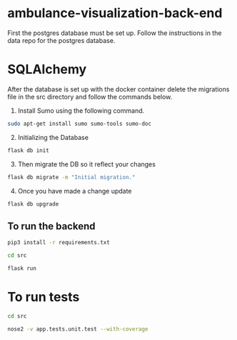 # ambulance-visualization-back-end
First the postgres database must be set up. Follow the instructions in the data repo for the postgres database.

# SQLAlchemy

After the database is set up with the docker container delete the migrations file in the src directory and follow the commands below.

1. Install Sumo using the following command.
```sh
sudo apt-get install sumo sumo-tools sumo-doc
```

2. Initializing the Database
```sh
flask db init
```
3. Then migrate the DB so it reflect your changes
```sh
flask db migrate -m "Initial migration."
```
4. Once you have made a change update
```sh
flask db upgrade
```

## To run the backend
```sh
pip3 install -r requirements.txt
```
```sh
cd src
```
```sh
flask run
```

# To run tests

```sh
cd src
```
```sh
nose2 -v app.tests.unit.test --with-coverage
```
